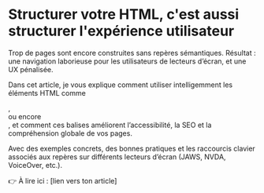 # Structurer votre HTML, c'est aussi structurer l'expérience utilisateur

Trop de pages sont encore construites sans repères sémantiques. Résultat : une navigation laborieuse pour les utilisateurs de lecteurs d’écran, et une UX pénalisée.

Dans cet article, je vous explique comment utiliser intelligemment les éléments HTML comme <main>, <nav> ou encore <footer>, et comment ces balises améliorent l’accessibilité, la SEO et la compréhension globale de vos pages.

Avec des exemples concrets, des bonnes pratiques et les raccourcis clavier associés aux repères sur différents lecteurs d’écran (JAWS, NVDA, VoiceOver, etc.).

👉 À lire ici : [lien vers ton article]
